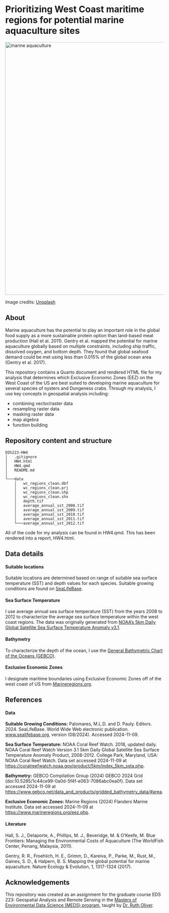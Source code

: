 # Prioritizing West Coast maritime regions for potential marine aquaculture sites

<img src="https://images.unsplash.com/photo-1519122295308-bdb40916b529?q=80&w=3174&auto=format&fit=crop&ixlib=rb-4.0.3&ixid=M3wxMjA3fDB8MHxwaG90by1wYWdlfHx8fGVufDB8fHx8fA%3D%3D" alt="marine aquaculture" width="800"/>

Image credits: [Unsplash](https://unsplash.com/photos/aerial-photography-of-white-frames-on-top-of-water-eUfnha6ev9g)

## About

Marine aquaculture has the potential to play an important role in the global food supply as a more sustainable protein option than land-based meat production (Hall et al. 2011). Gentry et al. mapped the potential for marine aquaculture globally based on multiple constraints, including ship traffic, dissolved oxygen, and bottom depth. They found that global seafood demand could be met using less than 0.015% of the global ocean area (Gentry et al. 2017). 

This repository contains a Quarto document and rendered HTML file for my analysis that determines which Exclusive Economic Zones (EEZ) on the West Coast of the US are best suited to developing marine aquaculture for several species of oysters and Dungeness crabs. Through my analysis, I use key concepts in geospatial analysis including:
- combining vector/raster data
- resampling raster data
- masking raster data
- map algebra
- function building

## Repository content and structure

```
EDS223-HW4
│   .gitignore
│   HW4.html
│   HW4.qmd
│   README.md
│
└───data
    │   wc_regions_clean.dbf
    │   wc_regions_clean.prj
    │   wc_regions_clean.shp
    │   wc_regions_clean.shx
    │   depth.tif
    │   average_annual_sst_2008.tif
    │   average_annual_sst_2009.tif
    │   average_annual_sst_2010.tif
    │   average_annual_sst_2011.tif
    └───average_annual_sst_2012.tif
```

All of the code for my analysis can be found in HW4.qmd. This has been rendered into a report, HW4.html. 

## Data details

#### Suitable locations
Suitable locations are determined based on range of suitable sea surface temperature (SST) and depth values for each species. Suitable growing conditions are found on [SeaLifeBase](https://www.sealifebase.ca/search.php).

#### Sea Surface Temperature

I use average annual sea surface temperature (SST) from the years 2008 to 2012 to characterize the average sea surface temperature within the west coast regions. The data was originally generated from [NOAA’s 5km Daily Global Satellite Sea Surface Temperature Anomaly v3.1](https://coralreefwatch.noaa.gov/product/5km/index_5km_ssta.php).

#### Bathymetry

To characterize the depth of the ocean, I use the [General Bathymetric Chart of the Oceans (GEBCO)](https://www.gebco.net/data_and_products/gridded_bathymetry_data/#area).

#### Exclusive Economic Zones

I designate maritime boundaries using Exclusive Economic Zones off of the west coast of US from [Marineregions.org](https://www.marineregions.org/eez.php).

## References

#### Data

**Suitable Growing Conditions:** Palomares, M.L.D. and D. Pauly. Editors. 2024. SeaLifeBase. World Wide Web electronic publication. www.sealifebase.org, version (08/2024). Accessed 2024-11-09.

**Sea Surface Temperature:** NOAA Coral Reef Watch. 2018, updated daily. NOAA Coral Reef Watch Version 3.1 5km Daily Global Satellite Sea Surface Temperature Anomaly Product, 2008-2012. College Park, Maryland, USA: NOAA Coral Reef Watch. Data set accessed 2024-11-09 at https://coralreefwatch.noaa.gov/product/5km/index_5km_ssta.php.

**Bathymetry:** GEBCO Compilation Group (2024) GEBCO 2024 Grid (doi:10.5285/1c44ce99-0a0d-5f4f-e063-7086abc0ea0f). Data set accessed 2024-11-09 at https://www.gebco.net/data_and_products/gridded_bathymetry_data/#area.

**Exclusive Economic Zones:** Marine Regions (2024) Flanders Marine Institute. Data set accessed 2024-11-09 at https://www.marineregions.org/eez.php.

#### Literature

Hall, S. J., Delaporte, A., Phillips, M. J., Beveridge, M. & O’Keefe, M. Blue Frontiers: Managing the Environmental Costs of Aquaculture (The WorldFish Center, Penang, Malaysia, 2011).

Gentry, R. R., Froehlich, H. E., Grimm, D., Kareiva, P., Parke, M., Rust, M., Gaines, S. D., & Halpern, B. S. Mapping the global potential for marine aquaculture. Nature Ecology & Evolution, 1, 1317-1324 (2017).

## Acknowledgements

This repository was created as an assignment for the graduate course EDS 223: Geospatial Analysis and Remote Sensing in the [Masters of Environmental Data Science (MEDS) program](https://bren.ucsb.edu/masters-programs/master-environmental-data-science), taught by [Dr. Ruth Oliver](https://bren.ucsb.edu/people/ruth-oliver).


